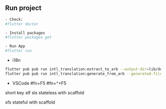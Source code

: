 Run project
-
```bash
- Check:
#flutter doctor

- Install packages
#flutter packages get

- Run App
#flutter run
```

- i18n
```bash
flutter pub pub run intl_translation:extract_to_arb --output-dir=lib/demo/i18n/intl/ lib/demo/i18n/intl/demo_localizations.dart
flutter pub pub run intl_translation:generate_from_arb --generated-file-prefix=demo_ --output-dir=lib/demo/i18n/intl/ --no-use-deferred-loading lib/demo/i18n/intl/demo_localizations.dart lib/demo/i18n/intl/intl_*.arb
```

- VSCode
#fn+F5
#fn+^+F5

short key
stf
sls   stateless with scaffold

sfs  stateful with scaffold